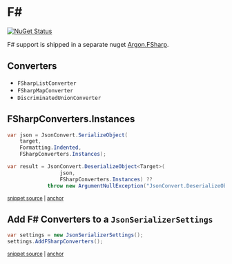 # F#

[![NuGet Status](https://img.shields.io/nuget/v/Argon.FSharp.svg)](https://www.nuget.org/packages/Argon.FSharp/)

F# support is shipped in a separate nuget [Argon.FSharp](https://www.nuget.org/packages/Argon.FSharp/).


## Converters

 * `FSharpListConverter`
 * `FSharpMapConverter`
 * `DiscriminatedUnionConverter`


## FSharpConverters.Instances

<!-- snippet: FSharpConvertersInstances -->
<a id='snippet-fsharpconvertersinstances'></a>
```cs
var json = JsonConvert.SerializeObject(
    target,
    Formatting.Indented,
    FSharpConverters.Instances);

var result = JsonConvert.DeserializeObject<Target>(
                 json,
                 FSharpConverters.Instances) ??
             throw new ArgumentNullException("JsonConvert.DeserializeObject<Target>(json, FSharpConverters.Instances)");
```
<sup><a href='/src/ArgonTests/Serialization/FSharpTests.cs#L96-L108' title='Snippet source file'>snippet source</a> | <a href='#snippet-fsharpconvertersinstances' title='Start of snippet'>anchor</a></sup>
<!-- endSnippet -->


## Add F# Converters to a `JsonSerializerSettings`

<!-- snippet: AddFSharpConverters -->
<a id='snippet-addfsharpconverters'></a>
```cs
var settings = new JsonSerializerSettings();
settings.AddFSharpConverters();
```
<sup><a href='/src/ArgonTests/Serialization/FSharpTests.cs#L116-L121' title='Snippet source file'>snippet source</a> | <a href='#snippet-addfsharpconverters' title='Start of snippet'>anchor</a></sup>
<!-- endSnippet -->
